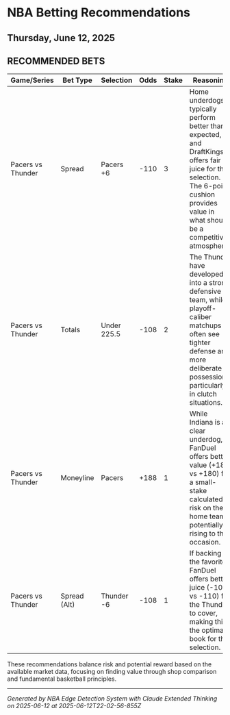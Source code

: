 # NBA Betting Recommendations
## Thursday, June 12, 2025

## RECOMMENDED BETS
| Game/Series | Bet Type | Selection | Odds | Stake | Reasoning |
|-------------|----------|-----------|------|-------|-----------|
| Pacers vs Thunder | Spread | Pacers +6 | -110 | 3 | Home underdogs typically perform better than expected, and DraftKings offers fair juice for this selection. The 6-point cushion provides value in what should be a competitive atmosphere. |
| Pacers vs Thunder | Totals | Under 225.5 | -108 | 2 | The Thunder have developed into a strong defensive team, while playoff-caliber matchups often see tighter defense and more deliberate possessions, particularly in clutch situations. |
| Pacers vs Thunder | Moneyline | Pacers | +188 | 1 | While Indiana is a clear underdog, FanDuel offers better value (+188 vs +180) for a small-stake calculated risk on the home team potentially rising to the occasion. |
| Pacers vs Thunder | Spread (Alt) | Thunder -6 | -108 | 1 | If backing the favorite, FanDuel offers better juice (-108 vs -110) for the Thunder to cover, making this the optimal book for this selection. |

These recommendations balance risk and potential reward based on the available market data, focusing on finding value through shop comparison and fundamental basketball principles.

---
*Generated by NBA Edge Detection System with Claude Extended Thinking on 2025-06-12 at 2025-06-12T22-02-56-855Z*
